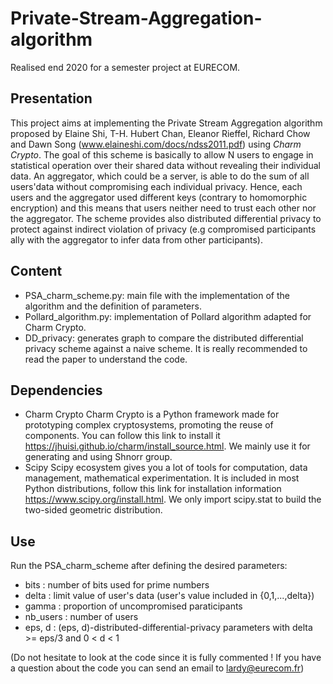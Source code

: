 # Private-Stream-Aggregation-algorithm
Realised end 2020 for a semester project at EURECOM.

## Presentation
This project aims at implementing the Private Stream Aggregation algorithm proposed by Elaine Shi, T-H. Hubert Chan, Eleanor Rieffel, Richard Chow and Dawn Song (www.elaineshi.com/docs/ndss2011.pdf) using *Charm Crypto*.
The goal of this scheme is basically to allow N users to engage in statistical operation over their shared data without revealing their individual data. An aggregator, which could be a server, is able to do the sum of all users'data without compromising each individual privacy. Hence, each users and the aggregator used different keys (contrary to homomorphic encryption) and this means that users neither need to trust each other nor the aggregator.
The scheme provides also distributed differential privacy to protect against indirect violation of privacy (e.g compromised participants ally with the aggregator to infer data from other participants).

## Content
* PSA_charm_scheme.py: main file with the implementation of the algorithm and the definition of parameters.
* Pollard_algorithm.py: implementation of Pollard algorithm adapted for Charm Crypto.
* DD_privacy: generates graph to compare the distributed differential privacy scheme against a naive scheme.
It is really recommended to read the paper to understand the code.

## Dependencies
* Charm Crypto
Charm Crypto is a Python framework made for prototyping complex cryptosystems, promoting the reuse of components. You can follow this link to install it https://jhuisi.github.io/charm/install_source.html.
We mainly use it for generating and using Shnorr group.
* Scipy
Scipy ecosystem gives you a lot of tools for computation, data management, mathematical experimentation. It is included in most Python distributions, follow this link for installation information https://www.scipy.org/install.html. We only import scipy.stat to build the two-sided geometric distribution.

## Use
Run the PSA_charm_scheme after defining the desired parameters:
* bits : number of bits used for prime numbers
* delta : limit value of user's data (user's value included in {0,1,...,delta})
* gamma : proportion of uncompromised paraticipants
* nb_users : number of users
* eps, d : (eps, d)-distributed-differential-privacy parameters with delta >= eps/3 and 0 < d < 1

(Do not hesitate to look at the code since it is fully commented ! If you have a question about the code you can send an email to lardy@eurecom.fr)





